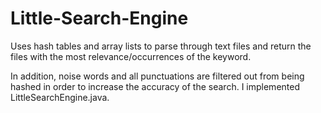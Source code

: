 # Little-Search-Engine
Uses hash tables and array lists to parse through text files and return the files with the most relevance/occurrences of the keyword.

In addition, noise words and all punctuations are filtered out from being hashed in order to increase the accuracy of the search. I implemented LittleSearchEngine.java.
